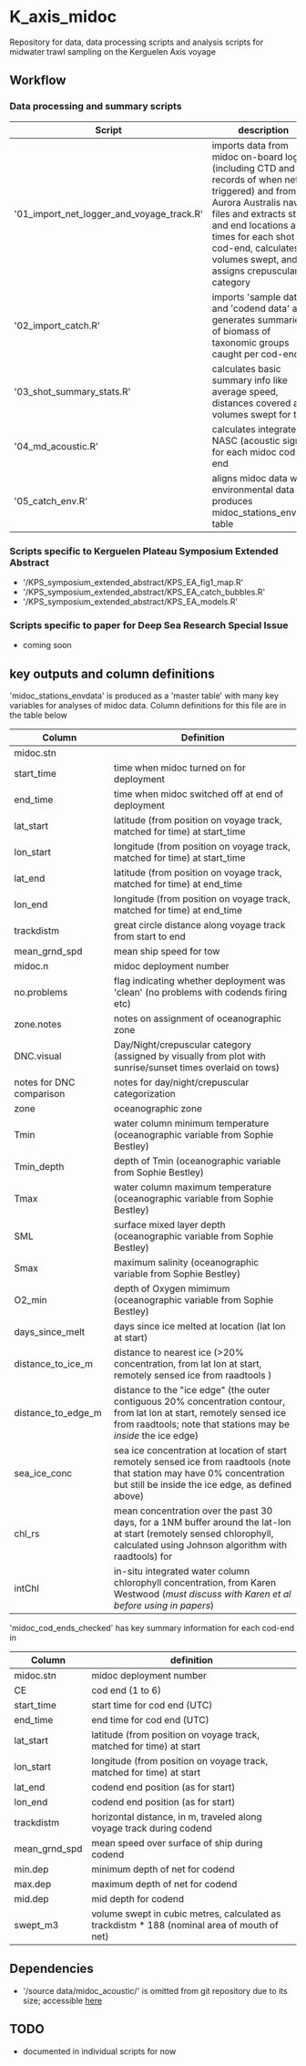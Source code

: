 # K_axis_midoc

Repository for data, data processing scripts and analysis scripts for midwater trawl sampling on the Kerguelen Axis voyage

## Workflow
### Data processing and summary scripts
|                   Script                  |                                                                                                                             description                                                                                                                             |
|-------------------------------------------|---------------------------------------------------------------------------------------------------------------------------------------------------------------------------------------------------------------------------------------------------------------------|
| '01_import_net_logger_and_voyage_track.R' | imports data from midoc on-board logger (including CTD and records of when nets triggered) and from Aurora Australis nav files and extracts start and end locations and times for each shot and cod-end, calculates volumes swept, and assigns crepuscular category |
| '02_import_catch.R'                       | imports 'sample data' and 'codend data' and generates summaries of biomass of taxonomic groups caught per cod-end                                                                                                                                                   |
| '03_shot_summary_stats.R'                 | calculates basic summary info like average speed, distances covered and volumes swept for tows                                                                                                                                                                      |
| '04_md_acoustic.R'                        | calculates integrated NASC (acoustic signal) for each midoc cod-end                                                                                                                                                                                                 |
| '05_catch_env.R'                          | aligns midoc data with environmental data and produces midoc_stations_envdata table                                                                                                                                                                                 |

### Scripts specific to Kerguelen Plateau Symposium Extended Abstract
- '/KPS_symposium_extended_abstract/KPS_EA_fig1_map.R'
- '/KPS_symposium_extended_abstract/KPS_EA_catch_bubbles.R'
- '/KPS_symposium_extended_abstract/KPS_EA_models.R'

### Scripts specific to paper for Deep Sea Research Special Issue
- coming soon

## key outputs and column definitions
'midoc_stations_envdata' is produced as a 'master table' with many key variables for analyses of midoc data. Column definitions for this file are in the table below

|          Column          |                                                                                        Definition                                                                                       |
|--------------------------|-----------------------------------------------------------------------------------------------------------------------------------------------------------------------------------------|
| midoc.stn                |                                                                                                                                                                                         |
| start_time               | time when midoc turned on for deployment                                                                                                                                                |
| end_time                 | time when midoc switched off at end of deployment                                                                                                                                       |
| lat_start                | latitude (from position on voyage track, matched for time) at start_time                                                                                                                |
| lon_start                | longitude (from position on voyage track, matched for time) at start_time                                                                                                               |
| lat_end                  | latitude (from position on voyage track, matched for time) at end_time                                                                                                                  |
| lon_end                  | longitude (from position on voyage track, matched for time) at end_time                                                                                                                 |
| trackdistm               | great circle distance along voyage track from start to end                                                                                                                              |
| mean_grnd_spd            | mean ship speed for tow                                                                                                                                                                 |
| midoc.n                  | midoc deployment number                                                                                                                                                                 |
| no.problems              | flag indicating whether deployment was 'clean' (no problems with codends firing etc)                                                                                                    |
| zone.notes               | notes on assignment of oceanographic zone                                                                                                                                               |
| DNC.visual               | Day/Night/crepuscular category (assigned by visually from plot with sunrise/sunset times overlaid on tows)                                                                              |
| notes for DNC comparison | notes for day/night/crepuscular categorization                                                                                                                                          |
| zone                     | oceanographic zone                                                                                                                                                                      |
| Tmin                     | water column minimum temperature (oceanographic variable from Sophie Bestley)                                                                                                           |
| Tmin_depth               | depth of Tmin (oceanographic variable from Sophie Bestley)                                                                                                                              |
| Tmax                     | water column maximum temperature (oceanographic variable from Sophie Bestley)                                                                                                           |
| SML                      | surface mixed layer depth (oceanographic variable from Sophie Bestley)                                                                                                                  |
| Smax                     | maximum salinity (oceanographic variable from Sophie Bestley)                                                                                                                           |
| O2_min                   | depth of Oxygen mimimum (oceanographic variable from Sophie Bestley)                                                                                                                    |
| days_since_melt          | days since ice melted at location (lat lon at start)                                                                                                                                    |
| distance_to_ice_m        | distance to nearest ice (>20% concentration, from lat lon at start, remotely sensed ice from raadtools )                                                                                |
| distance_to_edge_m       | distance to the "ice edge" (the outer contiguous 20% concentration contour, from lat lon at start, remotely sensed ice from raadtools; note that stations may be *inside* the ice edge) |
| sea_ice_conc             | sea ice concentration at location of start remotely sensed ice from raadtools (note that station may have 0% concentration but still be inside the ice edge, as defined above)          |
| chl_rs                   | mean concentration over the past 30 days, for a 1NM buffer around the lat-lon at start (remotely sensed chlorophyll, calculated using Johnson algorithm with raadtools) for             |
| intChl                   | in-situ integrated water column chlorophyll concentration, from Karen Westwood (*must discuss with Karen et al before using in papers*)                                                                                                                                                                                        |

'midoc_cod_ends_checked' has key summary information for each cod-end in

|     Column    |                                         definition                                         |
|---------------|--------------------------------------------------------------------------------------------|
| midoc.stn     | midoc deployment number                                                                    |
| CE            | cod end (1 to 6)                                                                           |
| start_time    | start time for cod end (UTC)                                                               |
| end_time      | end time for cod end (UTC)                                                                 |
| lat_start     | latitude (from position on voyage track, matched for time) at start                        |
| lon_start     | longitude (from position on voyage track, matched for time) at start                       |
| lat_end       | codend end position (as for start)                                                         |
| lon_end       | codend end position (as for start)                                                         |
| trackdistm    | horizontal distance, in m, traveled along voyage track during codend                       |
| mean_grnd_spd | mean speed over surface of ship during codend                                              |
| min.dep       | minimum depth of net for codend                                                            |
| max.dep       | maximum depth of net for codend                                                            |
| mid.dep       | mid depth for codend                                                                       |
| swept_m3      | volume swept in cubic metres, calculated as trackdistm * 188 (nominal area of mouth of net) |


## Dependencies
- '/source data/midoc_acoustic/' is omitted from git repository due to its size; accessible [here](https://www.dropbox.com/sh/m2ozo4oxbrwsvwe/AACwVxMETeDggcz68QMCu2i_a?dl=0) 

## TODO
- documented in individual scripts for now